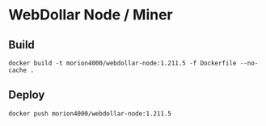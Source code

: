 # WebDollar Node / Miner

## Build

`docker build -t morion4000/webdollar-node:1.211.5 -f Dockerfile --no-cache .`

## Deploy

`docker push morion4000/webdollar-node:1.211.5`
